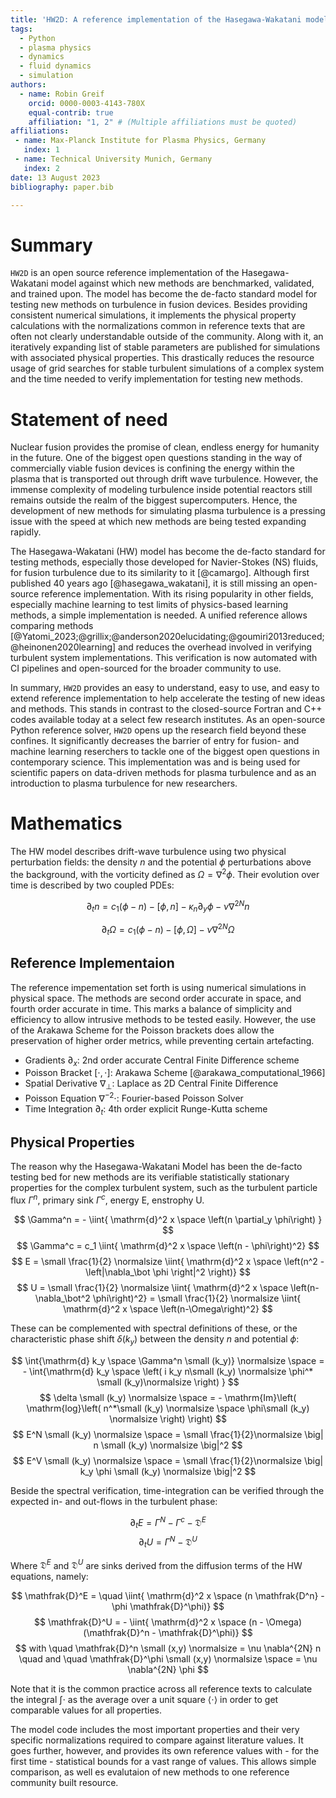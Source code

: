 ```yaml
---
title: 'HW2D: A reference implementation of the Hasegawa-Wakatani model for plasma turbulence in fusion reactors'
tags:
  - Python
  - plasma physics
  - dynamics
  - fluid dynamics
  - simulation
authors:
  - name: Robin Greif
    orcid: 0000-0003-4143-780X
    equal-contrib: true
    affiliation: "1, 2" # (Multiple affiliations must be quoted)
affiliations:
 - name: Max-Planck Institute for Plasma Physics, Germany
   index: 1
 - name: Technical University Munich, Germany
   index: 2
date: 13 August 2023
bibliography: paper.bib

---
```


# Summary

`HW2D` is an open source reference implementation of the Hasegawa-Wakatani model
against which new methods are benchmarked, validated, and trained upon. 
The model has become the de-facto standard model for testing new methods on
turbulence in fusion devices. Besides providing consistent numerical simulations, 
it implements the physical property calculations with the normalizations 
common in reference texts that are often not clearly understandable outside of the 
community. Along with it, an iteratively expanding list of stable parameters are 
published for simulations with associated physical properties. This drastically reduces
the resource usage of grid searches for stable turbulent simulations of a complex system
and the time needed to verify implementation for testing new methods.


# Statement of need

Nuclear fusion provides the promise of clean, endless energy for humanity
in the future. One of the biggest open questions standing in the way of 
commercially viable fusion devices is confining the energy within the plasma that 
is transported out through drift wave turbulence. However, the immense complexity 
of modeling turbulence inside potential reactors still remains outside the realm 
of the biggest supercomputers. Hence, the development of new methods for simulating 
plasma turbulence is a pressing issue with the speed at which new methods are being 
tested expanding rapidly. 

The Hasegawa-Wakatani (HW) model has become the de-facto standard for testing methods,
especially those developed for Navier-Stokes (NS) fluids, for fusion turbulence due 
to its similarity to it [@camargo]. Although first published 40 years ago [@hasegawa_wakatani], 
it is still missing an open-source reference implementation. With its rising popularity 
in other fields, especially machine learning to test limits of physics-based learning 
methods, a simple implementation is needed. A unified reference allows comparing methods 
[@Yatomi_2023;@grillix;@anderson2020elucidating;@goumiri2013reduced;@heinonen2020learning]
and reduces the overhead involved in verifying turbulent system implementations.
This verification is now automated with CI pipelines and open-sourced for the broader 
community to use.

In summary, `HW2D` provides an easy to understand, easy to use, and easy to extend 
reference implementation to help accelerate the testing of new ideas and methods.
This stands in contrast to the closed-source Fortran and C++ codes available today at 
a select few research institutes. As an open-source Python reference solver, 
`HW2D` opens up the research field beyond these confines. It significantly decreases the 
barrier of entry for fusion- and machine learning reserchers to tackle one of the 
biggest open questions in contemporary science. This implementation was and is being 
used for scientific papers on data-driven methods for plasma turbulence and 
as an introduction to plasma turbulence for new researchers. 


# Mathematics

The HW model describes drift-wave turbulence using two physical perturbation fields: 
the density $n$ and the potential $\phi$ perturbations above the background, with the vorticity defined as $\Omega = \nabla^2 \phi$. 
Their evolution over time is described by two coupled PDEs:

$$
    \partial_t n = c_1 \left(\phi - n \right)
                     - \left[\phi, n \right]
                     - \kappa_n \partial_y \phi
                     - \nu \nabla^{2N} n
$$

$$
    \partial_t \Omega = c_1 \left( \phi - n \right)
                                    - \left[ \phi, \Omega \right]
                                    - \nu \nabla^{2N} \Omega 
$$

## Reference Implementaion

The reference impementation set forth is using numerical simulations in physical space.
The methods are second order accurate in space, and fourth order accurate in time.
This marks a balance of simplicity and efficiency to allow intrusive methods to be tested easily.
However, the use of the Arakawa Scheme for the Poisson brackets does allow the preservation of higher order metrics, while preventing certain artefacting.

- Gradients $\partial_x$:  2nd order accurate Central Finite Difference scheme
- Poisson Bracket $[\cdot,\cdot]$:  Arakawa Scheme [@arakawa_computational_1966]
- Spatial Derivative $\nabla_\bot$:  Laplace as 2D Central Finite Difference
- Poisson Equation $\nabla^{-2}\cdot$:  Fourier-based Poisson Solver
- Time Integration $\partial_t$:  4th order explicit Runge-Kutta scheme


## Physical Properties

The reason why the Hasegawa-Wakatani Model has been the de-facto testing bed for new methods are its verifiable statistically stationary properties for the complex turbulent system, such as the turbulent particle flux $\Gamma^n$, primary sink $\Gamma^c$, energy E, enstrophy U.

$$ \Gamma^n       = - \iint{ \mathrm{d}^2 x \space \left(n \partial_y \phi\right) } $$
$$ \Gamma^c       = c_1   \iint{ \mathrm{d}^2 x \space \left(n - \phi\right)^2} $$
$$  E              = \small \frac{1}{2} \normalsize \iint{ \mathrm{d}^2 x \space \left(n^2 - \left|\nabla_\bot \phi \right|^2 \right)} $$
$$  U              = \small \frac{1}{2} \normalsize \iint{ \mathrm{d}^2 x \space \left(n-\nabla_\bot^2  \phi\right)^2} = \small \frac{1}{2} \normalsize \iint{ \mathrm{d}^2 x \space \left(n-\Omega\right)^2} $$

These can be complemented with spectral definitions of these, or the characteristic phase shift $\delta(k_y)$ between the density $n$ and potential $\phi$:


$$  \int{\mathrm{d} k_y \space \Gamma^n \small (k_y)}  \normalsize \space = - \int{\mathrm{d} k_y \space \left( i k_y   n\small (k_y)  \normalsize \phi^* \small (k_y)\normalsize \right) } $$
$$  \delta \small (k_y)  \normalsize \space = - \mathrm{Im}\left( \mathrm{log}\left( n^*\small (k_y)  \normalsize \space \phi\small (k_y)  \normalsize  \right) \right) $$
$$  E^N  \small (k_y)  \normalsize \space = \small \frac{1}{2}\normalsize \big| n \small (k_y) \normalsize  \big|^2 $$
$$  E^V  \small (k_y)  \normalsize \space = \small \frac{1}{2}\normalsize \big| k_y \phi \small (k_y) \normalsize  \big|^2 $$


Beside the spectral verification, time-integration can be verified through the expected in- and out-flows in the turbulent phase:

$$    \partial_t E   = \Gamma^N - \Gamma ^c - \mathfrak{D}^E $$
$$    \partial_t U   = \Gamma^N - \mathfrak{D}^U  $$


Where $\mathfrak{D}^E$ and $\mathfrak{D}^U$ are sinks derived from the diffusion terms of the HW equations, namely:


$$    \mathfrak{D}^E = \quad \iint{ \mathrm{d}^2 x \space (n \mathfrak{D^n} - \phi \mathfrak{D}^\phi)} $$
$$    \mathfrak{D}^U = -     \iint{ \mathrm{d}^2 x \space (n - \Omega)(\mathfrak{D}^n - \mathfrak{D}^\phi)} $$
$$    with \quad \mathfrak{D}^n \small (x,y) \normalsize  = \nu \nabla^{2N} n \quad and \quad 
    \mathfrak{D}^\phi \small (x,y) \normalsize \space = \nu \nabla^{2N} \phi  $$


Note that it is the common practice across all reference texts to calculate the integral $\int\cdot$ as the average over a unit square $\langle \cdot \rangle$ in order to get comparable values for all properties.

The model code includes the most important properties and their very specific normalizations required to compare against literature values.
It goes further, however, and provides its own reference values with - for the first time - statistical bounds for a vast range of values.
This allows simple comparison, as well es evalutaion of new methods to one reference community built resource.
